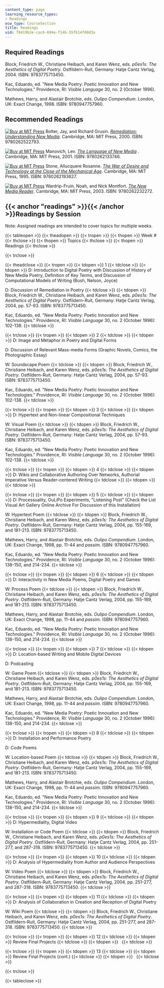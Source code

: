 ```yaml
---
content_type: page
learning_resource_types:
- Readings
ocw_type: CourseSection
title: Readings
uid: f8419b2e-cac6-694e-f14b-55f614f00d3a
---
```


Required Readings
-----------------

Block, Friedrich W., Christiane Heibach, and Karen Wenz, eds. _p0es1s: The Aesthetics of Digital Poetry_. Ostfildern-Ruit, Germany: Hatje Cantz Verlag, 2004. ISBN: 9783775713450.

Kac, Eduardo, ed. "New Media Poetry: Poetic Innovation and New Technologies." Providence, RI: _Visible Language_ 30, no. 2 (October 1996).

Mathews, Harry, and Alastair Brotchie, eds. _Oulipo Compendium_. London, UK: Exact Change, 1998. ISBN: 9780947757960.

Recommended Readings
--------------------

[![Buy at MIT Press](/images/mp_logo.gif)](https://mitpress.mit.edu/9780262522793) Bolter, Jay, and Richard Grusin. [_Remediation: Understanding New Media_](https://mitpress.mit.edu/9780262522793). Cambridge, MA: MIT Press, 2000. ISBN: 9780262522793.

[![Buy at MIT Press](/images/mp_logo.gif)](https://mitpress.mit.edu/9780262133746) Manovich, Lev. [_The Language of New Media_](https://mitpress.mit.edu/9780262133746) . Cambridge, MA: MIT Press, 2001. ISBN: 9780262133746.

[![Buy at MIT Press](/images/mp_logo.gif)](https://mitpress.mit.edu/9780262193627) Stone, Allucquere Rosanne. [_The War of Desire and Technology at the Close of the Mechanical Age_](https://mitpress.mit.edu/9780262193627). Cambridge, MA: MIT Press, 1995. ISBN: 9780262193627.

[![Buy at MIT Press](/images/mp_logo.gif)](https://mitpress.mit.edu/9780262232272) Wardrip-Fruin, Noah, and Nick Montfort. [_The New Media Reader_](https://mitpress.mit.edu/9780262232272). Cambridge, MA: MIT Press, 2003. ISBN: 9780262232272.

{{< anchor "readings" >}}{{< /anchor >}}Readings by Session
-----------------------------------------------------------

Note: Assigned readings are intended to cover topics for multiple weeks.

{{< tableopen >}}
{{< theadopen >}}
{{< tropen >}}
{{< thopen >}}
Week #
{{< thclose >}}
{{< thopen >}}
Topics
{{< thclose >}}
{{< thopen >}}
Readings
{{< thclose >}}

{{< trclose >}}

{{< theadclose >}}
{{< tropen >}}
{{< tdopen >}}
1
{{< tdclose >}}
{{< tdopen >}}
D: Introduction to Digital Poetry with Discussion of History of New Media Poetry, Definition of Key Terms, and Discussion of Computational Models of Writing (Bush, Nelson, Joyce)  
  
D: Discussion of Remediation in Poetry
{{< tdclose >}}
{{< tdopen >}}
Block, Friedrich W., Christiane Heibach, and Karen Wenz, eds. _p0es1s: The Aesthetics of Digital Poetry_. Ostfildern-Ruit, Germany: Hatje Cantz Verlag, 2004, pp. 57-93. ISBN: 9783775713450.  
  
Kac, Eduardo, ed. "New Media Poetry: Poetic Innovation and New Technologies." Providence, RI: _Visible Language_ 30, no. 2 (October 1996): 102-138.
{{< tdclose >}}

{{< trclose >}}
{{< tropen >}}
{{< tdopen >}}
2
{{< tdclose >}}
{{< tdopen >}}
D: Image and Metaphor in Poetry and Digital Forms  
  
D: Discussion of Relevant Mass-media Forms (Graphic Novels, Comics, the Photographic Essay)  
  
W: Soundscape Poem
{{< tdclose >}}
{{< tdopen >}}
Block, Friedrich W., Christiane Heibach, and Karen Wenz, eds. _p0es1s: The Aesthetics of Digital Poetry_. Ostfildern-Ruit, Germany: Hatje Cantz Verlag, 2004, pp. 57-93. ISBN: 9783775713450.  
  
Kac, Eduardo, ed. "New Media Poetry: Poetic Innovation and New Technologies." Providence, RI: _Visible Language_ 30, no. 2 (October 1996): 102-138.
{{< tdclose >}}

{{< trclose >}}
{{< tropen >}}
{{< tdopen >}}
3
{{< tdclose >}}
{{< tdopen >}}
D: Hypertext and Non-linear Compositional Techniques  
  
W: Visual Poem
{{< tdclose >}}
{{< tdopen >}}
Block, Friedrich W., Christiane Heibach, and Karen Wenz, eds. _p0es1s: The Aesthetics of Digital Poetry_. Ostfildern-Ruit, Germany: Hatje Cantz Verlag, 2004, pp. 57-93. ISBN: 9783775713450.  
  
Kac, Eduardo, ed. "New Media Poetry: Poetic Innovation and New Technologies." Providence, RI: _Visible Language_ 30, no. 2 (October 1996): 102-138.
{{< tdclose >}}

{{< trclose >}}
{{< tropen >}}
{{< tdopen >}}
4
{{< tdclose >}}
{{< tdopen >}}
D: Wikis and Collaborative Authoring Over Networks, Authorial Imperative Versus Reader-centered Writing
{{< tdclose >}}
{{< tdopen >}}
 
{{< tdclose >}}

{{< trclose >}}
{{< tropen >}}
{{< tdopen >}}
5
{{< tdclose >}}
{{< tdopen >}}
D: Processuality, OuLiPo Experiments, "Listening Post" (Check the List Visual Art Gallery Online Archive For Discussion of this Installation)  
  
W: Hypertext Poem
{{< tdclose >}}
{{< tdopen >}}
Block, Friedrich W., Christiane Heibach, and Karen Wenz, eds. _p0es1s: The Aesthetics of Digital Poetry_. Ostfildern-Ruit, Germany: Hatje Cantz Verlag, 2004, pp. 155-169, and 181-213. ISBN: 9783775713450.  
  
Mathews, Harry, and Alastair Brotchie, eds. _Oulipo Compendium_. London, UK: Exact Change, 1998, pp. 11-44 and _passim_. ISBN: 9780947757960.  
  
Kac, Eduardo, ed. "New Media Poetry: Poetic Innovation and New Technologies." Providence, RI: _Visible Language_ 30, no. 2 (October 1996): 138-150, and 214-234.
{{< tdclose >}}

{{< trclose >}}
{{< tropen >}}
{{< tdopen >}}
6
{{< tdclose >}}
{{< tdopen >}}
D: Interactivity in New Media Poems, Digital Poetry and Games  
  
W: Process Poem
{{< tdclose >}}
{{< tdopen >}}
Block, Friedrich W., Christiane Heibach, and Karen Wenz, eds. _p0es1s: The Aesthetics of Digital Poetry_. Ostfildern-Ruit, Germany: Hatje Cantz Verlag, 2004, pp. 155-169, and 181-213. ISBN: 9783775713450.  
  
Mathews, Harry, and Alastair Brotchie, eds. _Oulipo Compendium_. London, UK: Exact Change, 1998, pp. 11-44 and _passim_. ISBN: 9780947757960.  
  
Kac, Eduardo, ed. "New Media Poetry: Poetic Innovation and New Technologies." Providence, RI: _Visible Language_ 30, no. 2 (October 1996): 138-150, and 214-234.
{{< tdclose >}}

{{< trclose >}}
{{< tropen >}}
{{< tdopen >}}
7
{{< tdclose >}}
{{< tdopen >}}
D: Location-based Writing and Mobile Digital Devices  
  
D: Podcasting  
  
W: Game Poem
{{< tdclose >}}
{{< tdopen >}}
Block, Friedrich W., Christiane Heibach, and Karen Wenz, eds. _p0es1s: The Aesthetics of Digital Poetry_. Ostfildern-Ruit, Germany: Hatje Cantz Verlag, 2004, pp. 155-169, and 181-213. ISBN: 9783775713450.  
  
Mathews, Harry, and Alastair Brotchie, eds. _Oulipo Compendium_. London, UK: Exact Change, 1998, pp. 11-44 and _passim_. ISBN: 9780947757960.  
  
Kac, Eduardo, ed. "New Media Poetry: Poetic Innovation and New Technologies." Providence, RI: _Visible Language_ 30, no. 2 (October 1996): 138-150, and 214-234.
{{< tdclose >}}

{{< trclose >}}
{{< tropen >}}
{{< tdopen >}}
8
{{< tdclose >}}
{{< tdopen >}}
D: Installation and Performance Poetry  
  
D: Code Poems  
  
W: Location-based Poem
{{< tdclose >}}
{{< tdopen >}}
Block, Friedrich W., Christiane Heibach, and Karen Wenz, eds. _p0es1s: The Aesthetics of Digital Poetry_. Ostfildern-Ruit, Germany: Hatje Cantz Verlag, 2004, pp. 155-169, and 181-213. ISBN: 9783775713450.  
  
Mathews, Harry, and Alastair Brotchie, eds. _Oulipo Compendium_. London, UK: Exact Change, 1998, pp. 11-44 and _passim_. ISBN: 9780947757960.  
  
Kac, Eduardo, ed. "New Media Poetry: Poetic Innovation and New Technologies." Providence, RI: _Visible Language_ 30, no. 2 (October 1996): 138-150, and 214-234.
{{< tdclose >}}

{{< trclose >}}
{{< tropen >}}
{{< tdopen >}}
9
{{< tdclose >}}
{{< tdopen >}}
D: Hypermediality, Digital Video  
  
W: Installation or Code Poem
{{< tdclose >}}
{{< tdopen >}}
Block, Friedrich W., Christiane Heibach, and Karen Wenz, eds. _p0es1s: The Aesthetics of Digital Poetry_. Ostfildern-Ruit, Germany: Hatje Cantz Verlag, 2004, pp. 251-277, and 287-318. ISBN: 9783775713450.
{{< tdclose >}}

{{< trclose >}}
{{< tropen >}}
{{< tdopen >}}
10
{{< tdclose >}}
{{< tdopen >}}
D: Analysis of Hypermediality from Author and Audience Perspectives  
  
W: Video Poem
{{< tdclose >}}
{{< tdopen >}}
Block, Friedrich W., Christiane Heibach, and Karen Wenz, eds. _p0es1s: The Aesthetics of Digital Poetry_. Ostfildern-Ruit, Germany: Hatje Cantz Verlag, 2004, pp. 251-277, and 287-318. ISBN: 9783775713450.
{{< tdclose >}}

{{< trclose >}}
{{< tropen >}}
{{< tdopen >}}
11
{{< tdclose >}}
{{< tdopen >}}
D: Analysis of Collaboration in Creation and Reception of Digital Poetry  
  
W: Wiki Poem
{{< tdclose >}}
{{< tdopen >}}
Block, Friedrich W., Christiane Heibach, and Karen Wenz, eds. _p0es1s: The Aesthetics of Digital Poetry_. Ostfildern-Ruit, Germany: Hatje Cantz Verlag, 2004, pp. 251-277, and 287-318. ISBN: 9783775713450.
{{< tdclose >}}

{{< trclose >}}
{{< tropen >}}
{{< tdopen >}}
12
{{< tdclose >}}
{{< tdopen >}}
Review Final Projects
{{< tdclose >}}
{{< tdopen >}}
 
{{< tdclose >}}

{{< trclose >}}
{{< tropen >}}
{{< tdopen >}}
13
{{< tdclose >}}
{{< tdopen >}}
Review Final Projects (cont.)
{{< tdclose >}}
{{< tdopen >}}
 
{{< tdclose >}}

{{< trclose >}}

{{< tableclose >}}